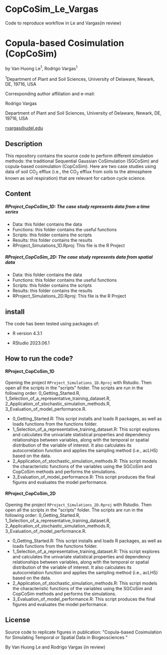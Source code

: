 # CopCoSim_Le_Vargas
Code to reproduce workflow in Le and Vargas(in review)


# Copula-based Cosimulation (CopCoSim)

by Van Huong Le<sup>1</sup>, Rodrigo Vargas<sup>1</sup>

<sup>1</sup>Department of Plant and Soil Sciences, University of Delaware, Newark, DE, 19716, USA

Corresponding author affiliation and e-mail:

Rodrigo Vargas

Department of Plant and Soil Sciences, University of Delaware, Newark, DE, 19716, USA

[rvargas\@udel.edu](mailto:rvargas@udel.edu)

## Description

This repository contains the source code to perform different simulation methods: the traditional Sequential Gaussian CoSimulation (SGCoSim) and copula-based cosimulation (CopCoSim). Here are two case studies using data of soil CO$_{2}$ efflux (i.e., the CO$_{2}$  efflux from soils to the atmosphere known as soil respiration) that are relevant for carbon cycle science.
## Content

##### RProject_CopCoSim_1D: The case study represents data from a time series

-   Data: this folder contains the data
-   Functions: this folder contains the useful functions
-   Scripts: this folder contains the scripts
-   Results: this folder contains the results
-   RProject_Simulations_1D.Rproj: This file is the R Project

##### RProject_CopCoSim_2D: The case study represents data from spatial data

-   Data: this folder contains the data
-   Functions: this folder contains the useful functions
-   Scripts: this folder contains the scripts
-   Results: this folder contains the results
-   RProject_Simulations_2D.Rproj: This file is the R Project

## install

The code has been tested using packages of:

-   R version 4.3.1

-   RStudio 2023.06.1

## How to run the code?

#### RProject_CopCoSim_1D

Opening the project `RProject_Simulations_1D.Rproj` with Rstudio. Then open all the scripts in the "scripts" folder. The scripts are run in the following order: 0_Getting_Started.R, 1_Selection_of_a_representative_training_dataset.R, 2_Application_of_stochastic_simulation_methods.R, 3_Evaluation_of_model_performance.R.

-   0_Getting_Started.R: This script installs and loads R packages, as well as loads functions from the functions folder.
-   1_Selection_of_a_representative_training_dataset.R: This script explores and calculates the univariate statistical properties and dependency relationships between variables, along with the temporal or spatial distribution of the variable of interest. It also calculates its autocorrelation function and applies the sampling method (i.e., acLHS) based on the data.
-   2_Application_of_stochastic_simulation_methods.R: This script models the characteristic functions of the variables using the SGCoSim and CopCoSim methods and performs the simulations.
-   3_Evaluation_of_model_performance.R: This script produces the final figures and evaluates the model performance.


#### RProject_CopCoSim_2D

Opening the project `RProject_Simulations_2D.Rproj` with Rstudio. Then open all the scripts in the "scripts" folder. The scripts are run in the following order: 0_Getting_Started.R, 1_Selection_of_a_representative_training_dataset.R, 2_Application_of_stochastic_simulation_methods.R, 3_Evaluation_of_model_performance.R.

-   0_Getting_Started.R: This script installs and loads R packages, as well as loads functions from the functions folder.
-   1_Selection_of_a_representative_training_dataset.R: This script explores and calculates the univariate statistical properties and dependency relationships between variables, along with the temporal or spatial distribution of the variable of interest. It also calculates its autocorrelation function and applies the sampling method (i.e., acLHS) based on the data.
-   2_Application_of_stochastic_simulation_methods.R: This script models the characteristic functions of the variables using the SGCoSim and CopCoSim methods and performs the simulations.
-   3_Evaluation_of_model_performance.R: This script produces the final figures and evaluates the model performance.


## License

Source code to replicate figures in publication:
"Copula-based Cosimulation for Simulating Temporal or Spatial Data in Biogeosciences "  

By Van Huong Le and Rodrigo Vargas (in review)
